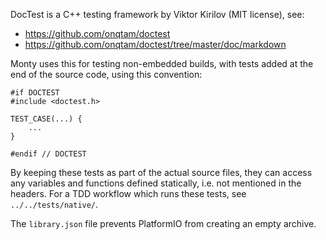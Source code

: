 DocTest is a C++ testing framework by Viktor Kirilov (MIT license), see:

* <https://github.com/onqtam/doctest>
* <https://github.com/onqtam/doctest/tree/master/doc/markdown>

Monty uses this for testing non-embedded builds, with tests added at the end
of the source code, using this convention:

```
#if DOCTEST
#include <doctest.h>

TEST_CASE(...) {
    ...
}

#endif // DOCTEST
```

By keeping these tests as part of the actual source files, they can access any
variables and functions defined statically, i.e. not mentioned in the headers.
For a TDD workflow which runs these tests, see `../../tests/native/`.

The `library.json` file prevents PlatformIO from creating an empty archive.
